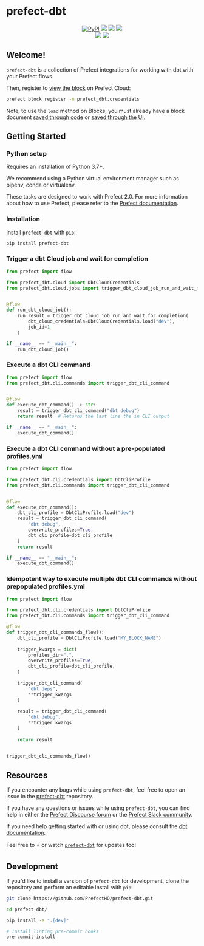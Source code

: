 # prefect-dbt

<p align="center">
    <a href="https://pypi.python.org/pypi/prefect-dbt/" alt="PyPI version">
        <img alt="PyPI" src="https://img.shields.io/pypi/v/prefect-dbt?color=0052FF&labelColor=090422"></a>
    <a href="https://github.com/prefecthq/prefect-dbt/" alt="Stars">
        <img src="https://img.shields.io/github/stars/prefecthq/prefect-dbt?color=0052FF&labelColor=090422" /></a>
    <a href="https://pepy.tech/badge/prefect-dbt/" alt="Downloads">
        <img src="https://img.shields.io/pypi/dm/prefect-dbt?color=0052FF&labelColor=090422" /></a>
    <a href="https://github.com/prefecthq/prefect-dbt/pulse" alt="Activity">
        <img src="https://img.shields.io/github/commit-activity/m/prefecthq/prefect-dbt?color=0052FF&labelColor=090422" /></a>
    <br>
    <a href="https://prefect-community.slack.com" alt="Slack">
        <img src="https://img.shields.io/badge/slack-join_community-red.svg?color=0052FF&labelColor=090422&logo=slack" /></a>
    <a href="https://discourse.prefect.io/" alt="Discourse">
        <img src="https://img.shields.io/badge/discourse-browse_forum-red.svg?color=0052FF&labelColor=090422&logo=discourse" /></a>
</p>

## Welcome!

`prefect-dbt` is a collection of Prefect integrations for working with dbt with your Prefect flows.

Then, register to [view the block](https://orion-docs.prefect.io/ui/blocks/) on Prefect Cloud:

```bash
prefect block register -m prefect_dbt.credentials
```

Note, to use the `load` method on Blocks, you must already have a block document [saved through code](https://orion-docs.prefect.io/concepts/blocks/#saving-blocks) or [saved through the UI](https://orion-docs.prefect.io/ui/blocks/).

## Getting Started

### Python setup

Requires an installation of Python 3.7+.

We recommend using a Python virtual environment manager such as pipenv, conda or virtualenv.

These tasks are designed to work with Prefect 2.0. For more information about how to use Prefect, please refer to the [Prefect documentation](https://orion-docs.prefect.io/).

### Installation

Install `prefect-dbt` with `pip`:

```bash
pip install prefect-dbt
```

### Trigger a dbt Cloud job and wait for completion
```python
from prefect import flow

from prefect_dbt.cloud import DbtCloudCredentials
from prefect_dbt.cloud.jobs import trigger_dbt_cloud_job_run_and_wait_for_completion


@flow
def run_dbt_cloud_job():
    run_result = trigger_dbt_cloud_job_run_and_wait_for_completion(
        dbt_cloud_credentials=DbtCloudCredentials.load("dev"),
        job_id=1
    )

if __name__ == "__main__":
    run_dbt_cloud_job()
```

### Execute a dbt CLI command
```python
from prefect import flow
from prefect_dbt.cli.commands import trigger_dbt_cli_command


@flow
def execute_dbt_command() -> str:
    result = trigger_dbt_cli_command("dbt debug")
    return result  # Returns the last line the in CLI output

if __name__ == "__main__":
    execute_dbt_command()
```

### Execute a dbt CLI command without a pre-populated profiles.yml
```python
from prefect import flow

from prefect_dbt.cli.credentials import DbtCliProfile
from prefect_dbt.cli.commands import trigger_dbt_cli_command


@flow
def execute_dbt_command():
    dbt_cli_profile = DbtCliProfile.load("dev")
    result = trigger_dbt_cli_command(
        "dbt debug",
        overwrite_profiles=True,
        dbt_cli_profile=dbt_cli_profile
    )
    return result

if __name__ == "__main__":
    execute_dbt_command()
```

### Idempotent way to execute multiple dbt CLI commands without prepopulated profiles.yml
```python
from prefect import flow

from prefect_dbt.cli.credentials import DbtCliProfile
from prefect_dbt.cli.commands import trigger_dbt_cli_command

@flow
def trigger_dbt_cli_commands_flow():
    dbt_cli_profile = DbtCliProfile.load("MY_BLOCK_NAME")
    
    trigger_kwargs = dict(
        profiles_dir=".",
        overwrite_profiles=True,
        dbt_cli_profile=dbt_cli_profile,
    )
    
    trigger_dbt_cli_command(
        "dbt deps",
        **trigger_kwargs
    )
    
    result = trigger_dbt_cli_command(
        "dbt debug",
        **trigger_kwargs
    )
    
    return result
    

trigger_dbt_cli_commands_flow()
```
## Resources

If you encounter any bugs while using `prefect-dbt`, feel free to open an issue in the [prefect-dbt](https://github.com/PrefectHQ/prefect-dbt) repository.

If you have any questions or issues while using `prefect-dbt`, you can find help in either the [Prefect Discourse forum](https://discourse.prefect.io/) or the [Prefect Slack community](https://prefect.io/slack).

If you need help getting started with or using dbt, please consult the [dbt documentation](https://docs.getdbt.com/docs/building-a-dbt-project/documentation).

Feel free to ⭐️ or watch [`prefect-dbt`](https://github.com/PrefectHQ/prefect-dbt) for updates too!

## Development

If you'd like to install a version of `prefect-dbt` for development, clone the repository and perform an editable install with `pip`:

```bash
git clone https://github.com/PrefectHQ/prefect-dbt.git

cd prefect-dbt/

pip install -e ".[dev]"

# Install linting pre-commit hooks
pre-commit install
```
